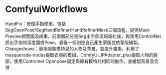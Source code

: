 # ComfyuiWorkflows
HandFix：修復手指使用，包括SegOpenPose/SegHandRefiner/HandRefinerMask三個流程，提供Mask Preview預覽圖及成果，前兩個部分是Seg出手部區域細化後，再使用ControlNet抓出手指的深度圖或Pose，最後一個則是自己產生蒙版並依蒙版繪製。
Changeshows：替換服裝模特兒的人物及背景，並提升畫素，利用了masquerade-nodes提取衣服的模組，ComfyUI_IPAdapter_plus提取人物的臉部，使用Controlnet Openpose固定與原有模特兒相同的動作，並繪製背景及合併
